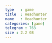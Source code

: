 ```yaml
---
type   : game
title  : Headhunter
name   : Headhunter
categories: [game]
telegram : 763
size : 2.2 GB
---
```




